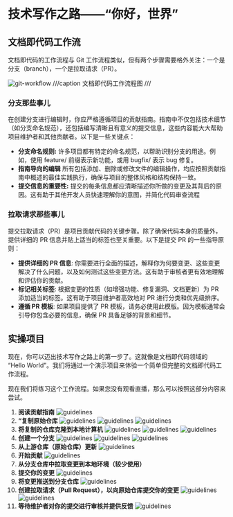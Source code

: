 #  技术写作之路——“你好，世界”

## 文档即代码工作流

文档即代码的工作流程与 Git 工作流程类似，但有两个步骤需要格外关注：一个是分支（branch），一个是拉取请求（PR）。

![git-workflow](../../assets/docs-like-code-wrokflow.jpg)
///caption
文档即代码工作流程图
///

### 分支那些事儿

在创建分支进行编辑时，你应严格遵循项目的贡献指南。指南中不仅包括技术细节（如分支命名规范），还包括编写清晰且有意义的提交信息，这些内容能大大帮助项目维护者和其他贡献者。以下是一些关键点：

- **分支命名规则:**   许多项目都有特定的命名规范，以帮助识别分支的用途。例如，使用 feature/ 前缀表示新功能，或用 bugfix/ 表示 bug 修复。
- **指南导向的编辑** 所有包括添加、删除或修改文件的编辑操作，均应按照贡献指南中概述的最佳实践执行，确保与项目的整体风格和结构保持一致。
- **提交信息的重要性:** 提交的每条信息都应清晰描述你所做的变更及其背后的原因。这有助于其他开发人员快速理解你的意图，并简化代码审查流程

### 拉取请求那些事儿

提交拉取请求（PR）是项目贡献代码的关键步骤。除了确保代码本身的质量外，提供详细的 PR 信息并贴上适当的标签也至关重要。以下是提交 PR 的一些指导原则：

- **提供详细的 PR 信息**: 你需要进行全面的描述，解释你为何要变更、这些变更解决了什么问题，以及如何测试这些变更方法。这有助于审核者更有效地理解和评估你的贡献。
- **标记相关标签**: 根据变更的性质（如增强功能、修复漏洞、文档更新）为 PR 添加适当的标签。这有助于项目维护者高效地对 PR 进行分类和优先级排序。
- **遵循 PR 模板**: 如果项目提供了 PR 模板，请务必使用此模版。因为模板通常会引导你包含必要的信息，确保 PR 具备足够的背景和细节。

## 实操项目

现在，你可以迈出技术写作之路上的第一步了。这就像是文档即代码领域的 “Hello World”。我们将通过一个演示项目来体验一个简单但完整的文档即代码工作流程。

现在我们将练习这个工作流程。如果您没有观看直播，那么可以按照这部分内容来尝试。

1. **阅读贡献指南**
    ![guidelines](../../assets/7-guidance.png)
2. **“复制原始仓库**
    ![guidelines](../../assets/1-fork.png)
    ![guidelines](../../assets/2-fork.png)
    ![guidelines](../../assets/3-fork.png)  
3. **将复制的仓库克隆到本地计算机**
    ![guidelines](../../assets/4-clone.png)
    ![guidelines](../../assets/5-clone.png)
    ![guidelines](../../assets/6-clone.png)
4. **创建一个分支**
    ![guidelines](../../assets/8-branch.png)
    ![guidelines](../../assets/9-branch.png)
    ![guidelines](../../assets/10-branch.png)
5. **从上游仓库（原始仓库）更新**
    ![guidelines](../../assets/16-update.png)
6. **开始贡献**
    ![guidelines](../../assets/10-edit.png)
7. **从分支仓库中拉取变更到本地环境（较少使用）**
8. **提交你的变更**
    ![guidelines](../../assets/11-commit.png)
9. **将变更推送到分支仓库**
    ![guidelines](../../assets/12-publish.png)
10. **创建拉取请求（Pull Request），以向原始仓库提交你的变更**
    ![guidelines](../../assets/13-pr.png)
    ![guidelines](../../assets/14-pr.png)
11. **等待维护者对你的提交进行审核并提供反馈**
    ![guidelines](../../assets/15-pr.png)
